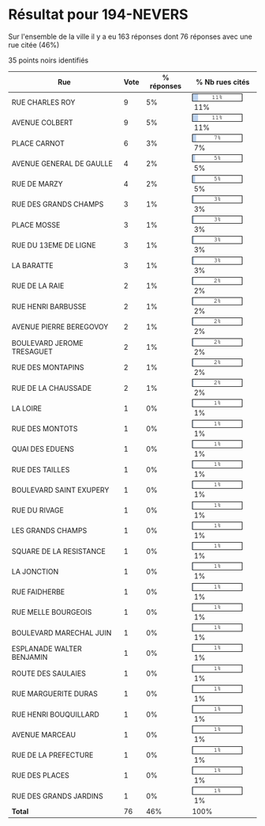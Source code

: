 # Résultat pour 194-NEVERS

Sur l'ensemble de la ville il y a eu 163 réponses dont 76 réponses avec une rue citée (46%)

35 points noirs identifiés

| Rue | Vote | % réponses | % Nb rues cités|
|-----|------|------------|----------------|
| RUE CHARLES ROY | 9 | 5% | <img src="../../img/bar_11.gif" />&nbsp;11%|
| AVENUE COLBERT | 9 | 5% | <img src="../../img/bar_11.gif" />&nbsp;11%|
| PLACE CARNOT | 6 | 3% | <img src="../../img/bar_7.gif" />&nbsp;7%|
| AVENUE GENERAL DE GAULLE | 4 | 2% | <img src="../../img/bar_5.gif" />&nbsp;5%|
| RUE DE MARZY | 4 | 2% | <img src="../../img/bar_5.gif" />&nbsp;5%|
| RUE DES GRANDS CHAMPS | 3 | 1% | <img src="../../img/bar_3.gif" />&nbsp;3%|
| PLACE MOSSE | 3 | 1% | <img src="../../img/bar_3.gif" />&nbsp;3%|
| RUE DU 13EME DE LIGNE | 3 | 1% | <img src="../../img/bar_3.gif" />&nbsp;3%|
| LA BARATTE | 3 | 1% | <img src="../../img/bar_3.gif" />&nbsp;3%|
| RUE DE LA RAIE | 2 | 1% | <img src="../../img/bar_2.gif" />&nbsp;2%|
| RUE HENRI BARBUSSE | 2 | 1% | <img src="../../img/bar_2.gif" />&nbsp;2%|
| AVENUE PIERRE BEREGOVOY | 2 | 1% | <img src="../../img/bar_2.gif" />&nbsp;2%|
| BOULEVARD JEROME TRESAGUET | 2 | 1% | <img src="../../img/bar_2.gif" />&nbsp;2%|
| RUE DES MONTAPINS | 2 | 1% | <img src="../../img/bar_2.gif" />&nbsp;2%|
| RUE DE LA CHAUSSADE | 2 | 1% | <img src="../../img/bar_2.gif" />&nbsp;2%|
| LA LOIRE | 1 | 0% | <img src="../../img/bar_1.gif" />&nbsp;1%|
| RUE DES MONTOTS | 1 | 0% | <img src="../../img/bar_1.gif" />&nbsp;1%|
| QUAI DES EDUENS | 1 | 0% | <img src="../../img/bar_1.gif" />&nbsp;1%|
| RUE DES TAILLES | 1 | 0% | <img src="../../img/bar_1.gif" />&nbsp;1%|
| BOULEVARD SAINT EXUPERY | 1 | 0% | <img src="../../img/bar_1.gif" />&nbsp;1%|
| RUE DU RIVAGE | 1 | 0% | <img src="../../img/bar_1.gif" />&nbsp;1%|
| LES GRANDS CHAMPS | 1 | 0% | <img src="../../img/bar_1.gif" />&nbsp;1%|
| SQUARE DE LA RESISTANCE | 1 | 0% | <img src="../../img/bar_1.gif" />&nbsp;1%|
| LA JONCTION | 1 | 0% | <img src="../../img/bar_1.gif" />&nbsp;1%|
| RUE FAIDHERBE | 1 | 0% | <img src="../../img/bar_1.gif" />&nbsp;1%|
| RUE MELLE BOURGEOIS | 1 | 0% | <img src="../../img/bar_1.gif" />&nbsp;1%|
| BOULEVARD MARECHAL JUIN | 1 | 0% | <img src="../../img/bar_1.gif" />&nbsp;1%|
| ESPLANADE WALTER BENJAMIN | 1 | 0% | <img src="../../img/bar_1.gif" />&nbsp;1%|
| ROUTE DES SAULAIES | 1 | 0% | <img src="../../img/bar_1.gif" />&nbsp;1%|
| RUE MARGUERITE DURAS | 1 | 0% | <img src="../../img/bar_1.gif" />&nbsp;1%|
| RUE HENRI BOUQUILLARD | 1 | 0% | <img src="../../img/bar_1.gif" />&nbsp;1%|
| AVENUE MARCEAU | 1 | 0% | <img src="../../img/bar_1.gif" />&nbsp;1%|
| RUE DE LA PREFECTURE | 1 | 0% | <img src="../../img/bar_1.gif" />&nbsp;1%|
| RUE DES PLACES | 1 | 0% | <img src="../../img/bar_1.gif" />&nbsp;1%|
| RUE DES GRANDS JARDINS | 1 | 0% | <img src="../../img/bar_1.gif" />&nbsp;1%|
| **Total** | 76 | 46% | 100%|
